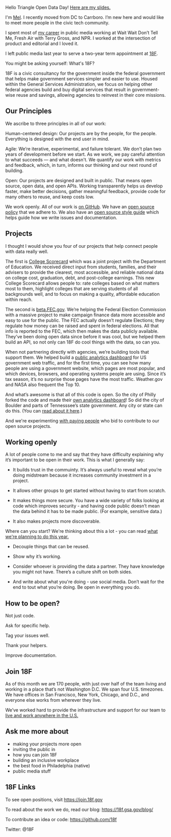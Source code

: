 


Hello Triangle Open Data Day! [Here are my slides.](https://github.com/melodykramer/melodykramer.github.io/blob/master/Copy.of.18F.General.Slides.-.Mel.pdf)

I'm [Mel](http://melodykramer.github.io/). I recently moved from DC to Carrboro. I’m new here and would like to meet more people in the civic tech community. 

I spent most of [my career](http://melodykramer.github.io/cv/) in public media working at Wait Wait Don’t Tell Me, Fresh Air with Terry Gross, and NPR. I worked at the intersection of product and editorial and I loved it.

I left public media last year to serve a two-year term appointment at [18F](https://18f.gsa.gov/).

You might be asking yourself: What's 18F?

18F is a civic consultancy for the government inside the federal government that helps make government services simpler and easier to use. Housed within the General Services Administration, we focus on helping other federal agencies build and buy digital services that result in government-wise reuse and savings, allowing agencies to reinvest in their core missions.

## Our Principles

We ascribe to three principles in all of our work:

Human-centered design: Our projects are by the people, for the people. Everything is designed with the end user in mind. 

Agile: We’re iterative, experimental, and failure tolerant. We don't plan two years of development before we start. As we work, we pay careful attention to what succeeds — and what doesn't. We quantify our work with metrics and feedback, which, in turn, informs our thinking and our next round of building.

Open: Our projects are designed and built in public. That means open source, open data, and open APIs. Working transparently helps us develop faster, make better decisions, gather meaningful feedback, provide code for many others to reuse, and keep costs low.

We work openly. All of our work is [on GitHub](https://github.com/18F). We have an [open source policy](https://github.com/18F/open-source-policy/blob/master/policy.md) that we adhere to. We also have an [open source style guide](https://pages.18f.gov/open-source-guide/) which helps guide how we write issues and documentation.

## Projects 

I thought I would show you four of our projects that help connect people with data really well.

The first is [College Scorecard](https://collegescorecard.ed.gov/) which was a joint project with the Department of Education. We received direct input from students, families, and their advisers to provide the clearest, most accessible, and reliable national data on college cost, graduation, debt, and post-college earnings. This new College Scorecard allows people to: rate colleges based on what matters most to them, highlight colleges that are serving students of all backgrounds well, and to focus on making a quality, affordable education within reach.

The second is [beta.FEC.gov](https://beta.fec.gov/). We’re helping the Federal Election Commission with a massive project to make campaign finance data more accessible and easy to use for the public. The FEC actually doesn’t regulate Elections; they regulate how money can be raised and spent in federal elections. All that info is reported to the FEC, which then makes the data publicly available. They’ve been doing open data since before it was cool, but we helped them build an API, so not only can 18F do cool things with the data, so can you.

When not partnering directly with agencies, we’re building tools that support them. We helped build a [public analytics dashboard](https://analytics.usa.gov/) for US government web traffic, and for the first time, you can see how many people are using a government website, which pages are most popular, and which devices, browsers, and operating systems people are using. Since it’s tax season, it’s no surprise those pages have the most traffic. Weather.gov and NASA also frequent the Top 10.

And what’s awesome is that all of this code is open. So the city of Philly forked the code and made their [own analytics dashboard](http://analytics.phila.gov/)! So did the city of Boulder and parts of Tennesssee’s state government. Any city or state can do this. (You can [read about it here](https://18f.gsa.gov/2016/01/06/tips-for-adapting-analytics-usa-gov/).)

And we're experimenting [with paying people](https://micropurchase.18f.gov/) who bid to contribute to our open source projects. 

## Working openly

A lot of people come to me and say that they have difficulty explaining why it’s important to be open in their work. This is what I generally say:

- It builds trust in the commuinty. It’s always useful to reveal what you’re doing midstream because it increases community investment in a project. 

- It allows other groups to get started without having to start from scratch.

- It makes things more secure. You have a wide variety of folks looking at code which improves security - and having code public doesn’t mean the data behind it has to be made public. (For example, sensitive data.)

- It also makes projects more discoverable.

Where can you start? We're thinking about this a lot - you can read [what we're planning to do this year.](https://18f.gsa.gov/2016/01/07/18f-new-years-resolution-be-even-more-open/)

- Decouple things that can be reused.

- Show why it’s working.

- Consider whoever is providing the data a partner. They have knowledge you might not have. There’s a culture shift on both sides.

- And write about what you're doing - use social media. Don’t wait for the end to tout what you’re doing. Be open in everything you do.

## How to be open?

Not just code.

Ask for specific help.

Tag your issues well.

Thank your helpers.

Improve documentation.

## Join 18F

As of this month we are 170 people, with just over half of the team living and working in a place that’s not Washington D.C. We span four U.S. timezones. We have offices in San Francisco, New York, Chicago, and D.C., and everyone else works from wherever they live. 

We’ve worked hard to provide the infrastructure and support for our team to [live and work anywhere in the U.S.](https://18f.gsa.gov/2015/10/15/best-practices-for-distributed-teams/)

## Ask me more about

- making your projects more open
- inviting the public in
- how you can join 18F 
- building an inclusive workplace
- the best food in Philadelphia (native)
- public media stuff


## 18F Links

To see open positions, visit https://join.18f.gov

To read about the work we do, read our blog: https://18f.gsa.gov/blog/

To contribute an idea or code: https://github.com/18f

Twitter: @18F





